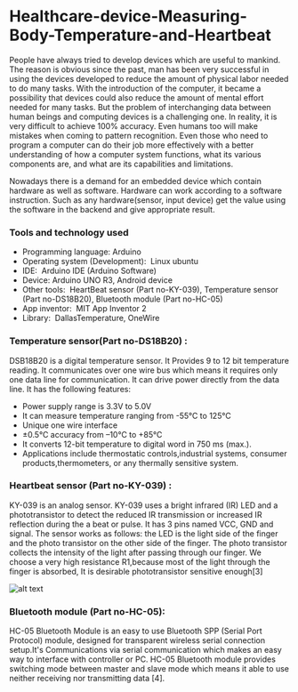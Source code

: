 # Healthcare-device-Measuring-Body-Temperature-and-Heartbeat

People have always tried to develop devices which are useful to mankind. The reason is obvious since the past,
man has been very successful in using the devices developed to reduce the amount of physical labor needed to do many
tasks. With the introduction of the computer, it became a possibility that devices could also reduce the amount of mental
effort needed for many tasks. But the problem of interchanging data between human beings and computing devices is a
challenging one. In reality, it is very difficult to achieve 100% accuracy. Even humans too will make mistakes when
coming to pattern recognition. Even those who need to program a computer can do their job more effectively with a better
understanding of how a computer system functions, what its various components are, and what are its capabilities and
limitations.

Nowadays there is a demand for an embedded device which contain hardware as well as software. Hardware can
work according to a software instruction. Such as any hardware(sensor, input device) get the value using the software in
the backend and give appropriate result.

### Tools and technology used

* Programming language: Arduino
* Operating system (Development): ​ Linux ubuntu
* IDE: ​ Arduino IDE (Arduino Software)
* Device:​ Arduino UNO R3, Android device
* Other tools: ​ HeartBeat sensor (Part no-KY-039),
Temperature sensor (Part no-DS18B20),
Bluetooth module (Part no-HC-05)
* App inventor: ​ MIT App Inventor 2
* Library: ​ DallasTemperature, OneWire

### Temperature sensor(Part no-DS18B20) :

DSB18B20 is a digital temperature sensor. It Provides 9 to 12 bit temperature reading. It communicates
over one wire bus which means it requires only one data line for communication. It can drive power
directly from the data line. It has the following features:
* Power supply range is 3.3V to 5.0V
* It can measure temperature ranging from -55°C to 125°C
* Unique one wire interface
* ±0.5°C accuracy from –10°C to +85°C
* It converts 12-bit temperature to digital word in 750 ms (max.).
* Applications include thermostatic controls,industrial systems, consumer products,thermometers,
or any thermally sensitive system.

### Heartbeat sensor (Part no-KY-039) :

KY-039 is an analog sensor. KY-039 uses a bright infrared (IR) LED and a phototransistor to detect the
reduced IR transmission or increased IR reflection during the a beat or pulse. It has 3 pins named VCC,
GND and signal. The sensor works as follows: the LED is the light side of the finger and the photo
transistor on the other side of the finger. The photo transistor collects the intensity of the light after
passing through our finger. We choose a very high resistance R1,because most of the light through the
finger is absorbed, It is desirable phototransistor sensitive enough[3]

![alt text](https://robu.in/product/finger-detecting-heartbeat-module/?gclid=Cj0KCQiAn8nuBRCzARIsAJcdIfN_cWXueOy4HLJ33RBN_WtibcfMioCe8N_WR2Bh-jCzCl651oyYWkMaAkxGEALw_wcB)

### Bluetooth module (Part no-HC-05):

HC-05 Bluetooth Module is an easy to use Bluetooth SPP (Serial Port Protocol) module, designed for
transparent wireless serial connection setup.It's Communications via serial communication which makes
an easy way to interface with controller or PC. HC-05 Bluetooth module provides switching mode
between master and slave mode which means it able to use neither receiving nor transmitting data [4].
